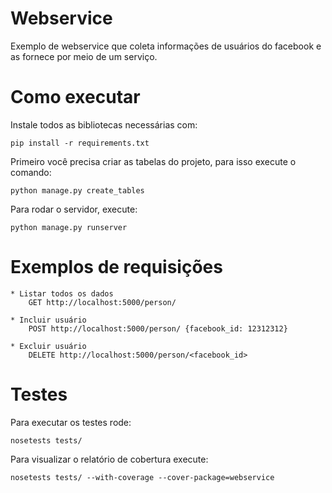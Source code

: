 Webservice
===========

Exemplo de webservice que coleta informações de usuários do facebook e as fornece por meio de um serviço.


Como executar
==============

Instale todos as bibliotecas necessárias com:

    pip install -r requirements.txt


Primeiro você precisa criar as tabelas do projeto, para isso execute o comando:

    python manage.py create_tables

Para rodar o servidor, execute:

    python manage.py runserver


Exemplos de requisições
=======================

    * Listar todos os dados
        GET http://localhost:5000/person/

    * Incluir usuário
        POST http://localhost:5000/person/ {facebook_id: 12312312}

    * Excluir usuário
        DELETE http://localhost:5000/person/<facebook_id>


Testes
=======

Para executar os testes rode:

    nosetests tests/


Para visualizar o relatório de cobertura execute:

    nosetests tests/ --with-coverage --cover-package=webservice

